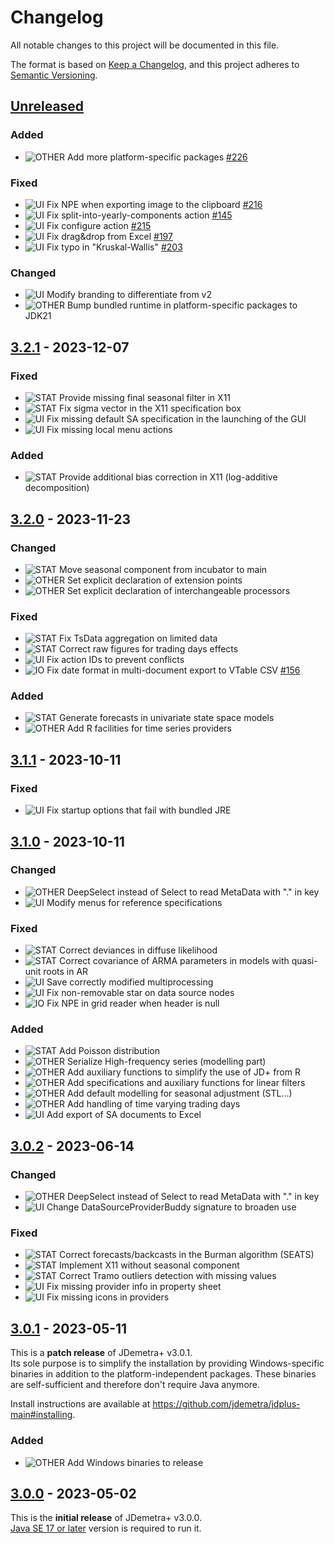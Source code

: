 # Changelog

All notable changes to this project will be documented in this file.

The format is based on [Keep a Changelog](https://keepachangelog.com/en/1.0.0/), and this project adheres
to [Semantic Versioning](https://semver.org/spec/v2.0.0.html).

## [Unreleased]

### Added

- ![OTHER] Add more platform-specific packages [#226](https://github.com/jdemetra/jdplus-main/issues/226)

### Fixed

- ![UI] Fix NPE when exporting image to the clipboard [#216](https://github.com/jdemetra/jdplus-main/issues/216)
- ![UI] Fix split-into-yearly-components action [#145](https://github.com/jdemetra/jdplus-main/issues/145)
- ![UI] Fix configure action [#215](https://github.com/jdemetra/jdplus-main/issues/215)
- ![UI] Fix drag&drop from Excel [#197](https://github.com/jdemetra/jdplus-main/issues/197)
- ![UI] Fix typo in "Kruskal-Wallis" [#203](https://github.com/jdemetra/jdplus-main/issues/203)

### Changed

- ![UI] Modify branding to differentiate from v2
- ![OTHER] Bump bundled runtime in platform-specific packages to JDK21

## [3.2.1] - 2023-12-07

### Fixed

- ![STAT] Provide missing final seasonal filter in X11
- ![STAT] Fix sigma vector in the X11 specification box
- ![UI] Fix missing default SA specification in the launching of the GUI
- ![UI] Fix missing local menu actions

### Added

- ![STAT] Provide additional bias correction in X11 (log-additive decomposition)

## [3.2.0] - 2023-11-23

### Changed

- ![STAT] Move seasonal component from incubator to main
- ![OTHER] Set explicit declaration of extension points
- ![OTHER] Set explicit declaration of interchangeable processors

### Fixed

- ![STAT] Fix TsData aggregation on limited data
- ![STAT] Correct raw figures for trading days effects
- ![UI] Fix action IDs to prevent conflicts
- ![IO] Fix date format in multi-document export to VTable CSV [#156](https://github.com/jdemetra/jdplus-main/issues/156)

### Added

- ![STAT] Generate forecasts in univariate state space models
- ![OTHER] Add R facilities for time series providers

## [3.1.1] - 2023-10-11

### Fixed

- ![UI] Fix startup options that fail with bundled JRE

## [3.1.0] - 2023-10-11

### Changed

- ![OTHER] DeepSelect instead of Select to read MetaData with "." in key
- ![UI] Modify menus for reference specifications

### Fixed

- ![STAT] Correct deviances in diffuse likelihood
- ![STAT] Correct covariance of ARMA parameters in models with quasi-unit roots in AR
- ![UI] Save correctly modified multiprocessing
- ![UI] Fix non-removable star on data source nodes
- ![IO] Fix NPE in grid reader when header is null

### Added

- ![STAT] Add Poisson distribution
- ![OTHER] Serialize High-frequency series (modelling part)
- ![OTHER] Add auxiliary functions to simplify the use of JD+ from R
- ![OTHER] Add specifications and auxiliary functions for linear filters
- ![OTHER] Add default modelling for seasonal adjustment (STL...)
- ![OTHER] Add handling of time varying trading days
- ![UI] Add export of SA documents to Excel

## [3.0.2] - 2023-06-14

### Changed

- ![OTHER] DeepSelect instead of Select to read MetaData with "." in key
- ![UI] Change DataSourceProviderBuddy signature to broaden use

### Fixed

- ![STAT] Correct forecasts/backcasts in the Burman algorithm (SEATS)
- ![STAT] Implement X11 without seasonal component
- ![STAT] Correct Tramo outliers detection with missing values
- ![UI] Fix missing provider info in property sheet
- ![UI] Fix missing icons in providers

## [3.0.1] - 2023-05-11

This is a **patch release** of JDemetra+ v3.0.1.  
Its sole purpose is to simplify the installation by providing Windows-specific binaries in addition to the platform-independent packages.
These binaries are self-sufficient and therefore don't require Java anymore.

Install instructions are available at https://github.com/jdemetra/jdplus-main#installing.

### Added

- ![OTHER] Add Windows binaries to release

## [3.0.0] - 2023-05-02

This is the **initial release** of JDemetra+ v3.0.0.  
[Java SE 17 or later](https://whichjdk.com/) version is required to run it.

[Unreleased]: https://github.com/jdemetra/jd3-main/compare/v3.2.1...HEAD
[3.2.1]: https://github.com/jdemetra/jd3-main/compare/v3.2.0...v3.2.1
[3.2.0]: https://github.com/jdemetra/jd3-main/compare/v3.1.1...v3.2.0
[3.1.1]: https://github.com/jdemetra/jd3-main/compare/v3.1.0...v3.1.1
[3.1.0]: https://github.com/jdemetra/jd3-main/compare/v3.0.2...v3.1.0
[3.0.2]: https://github.com/jdemetra/jd3-main/compare/v3.0.1...v3.0.2
[3.0.1]: https://github.com/jdemetra/jd3-main/compare/v3.0.0...v3.0.1
[3.0.0]: https://github.com/jdemetra/jd3-main/releases/tag/v3.0.0

[STAT]: https://img.shields.io/badge/-STAT-068C09
[OTHER]: https://img.shields.io/badge/-OTHER-e4e669
[IO]: https://img.shields.io/badge/-IO-F813F7
[UI]: https://img.shields.io/badge/-UI-5319E7
